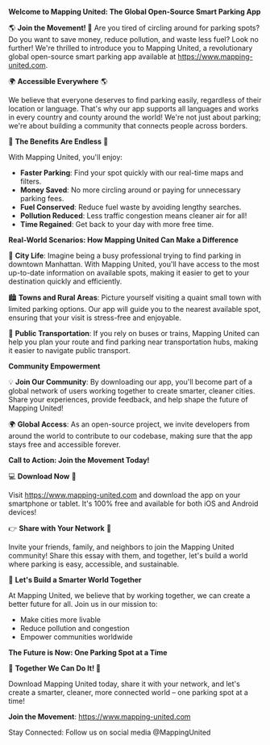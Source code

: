 **Welcome to Mapping United: The Global Open-Source Smart Parking App**

🌎 **Join the Movement! 🚗** Are you tired of circling around for parking spots? Do you want to save money, reduce pollution, and waste less fuel? Look no further! We're thrilled to introduce you to Mapping United, a revolutionary global open-source smart parking app available at https://www.mapping-united.com.

🌍 **Accessible Everywhere** 🌎

We believe that everyone deserves to find parking easily, regardless of their location or language. That's why our app supports all languages and works in every country and county around the world! We're not just about parking; we're about building a community that connects people across borders.

🚗 **The Benefits Are Endless** 🌟

With Mapping United, you'll enjoy:

*  **Faster Parking**: Find your spot quickly with our real-time maps and filters.
*  **Money Saved**: No more circling around or paying for unnecessary parking fees.
*  **Fuel Conserved**: Reduce fuel waste by avoiding lengthy searches.
*  **Pollution Reduced**: Less traffic congestion means cleaner air for all!
*  **Time Regained**: Get back to your day with more free time.

**Real-World Scenarios: How Mapping United Can Make a Difference**

🌆 **City Life**: Imagine being a busy professional trying to find parking in downtown Manhattan. With Mapping United, you'll have access to the most up-to-date information on available spots, making it easier to get to your destination quickly and efficiently.

🏙️ **Towns and Rural Areas**: Picture yourself visiting a quaint small town with limited parking options. Our app will guide you to the nearest available spot, ensuring that your visit is stress-free and enjoyable.

🚂 **Public Transportation**: If you rely on buses or trains, Mapping United can help you plan your route and find parking near transportation hubs, making it easier to navigate public transport.

**Community Empowerment**

💡 **Join Our Community**: By downloading our app, you'll become part of a global network of users working together to create smarter, cleaner cities. Share your experiences, provide feedback, and help shape the future of Mapping United!

🌍 **Global Access**: As an open-source project, we invite developers from around the world to contribute to our codebase, making sure that the app stays free and accessible forever.

**Call to Action: Join the Movement Today!**

💻 **Download Now** 📲

Visit https://www.mapping-united.com and download the app on your smartphone or tablet. It's 100% free and available for both iOS and Android devices!

👉 **Share with Your Network** 🤝

Invite your friends, family, and neighbors to join the Mapping United community! Share this essay with them, and together, let's build a world where parking is easy, accessible, and sustainable.

💪 **Let's Build a Smarter World Together**

At Mapping United, we believe that by working together, we can create a better future for all. Join us in our mission to:

* Make cities more livable
* Reduce pollution and congestion
* Empower communities worldwide

**The Future is Now: One Parking Spot at a Time**

🌟 **Together We Can Do It! 🚗**

Download Mapping United today, share it with your network, and let's create a smarter, cleaner, more connected world – one parking spot at a time!

**Join the Movement**: https://www.mapping-united.com

Stay Connected: Follow us on social media @MappingUnited